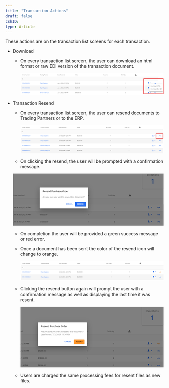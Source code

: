 ```yaml
---
title: "Transaction Actions"
draft: false
cshID:
type: Article
---
```



These actions are on the transaction list screens for each transaction.

-   Download
    -   On every transaction list screen, the user can download an html format or raw EDI version of the transaction document.

        ![](assets/images/edi-portal-image-15.png)

-   Transaction Resend
    -   On every transaction list screen, the user can resend documents to Trading Partners or to the ERP.

        ![](assets/images/edi-portal-image-16.png)

    -   On clicking the resend, the user will be prompted with a confirmation message.

    ![](assets/images/edi-portal-image-17.png)

    -   On completion the user will be provided a green success message or red error.
    -   Once a document has been sent the color of the resend icon will change to orange.

        ![](assets/images/edi-portal-image-18.png)

    -   Clicking the resend button again will prompt the user with a confirmation message as well as displaying the last time it was resent.

        ![](assets/images/edi-portal-image-19.png)

    -   Users are charged the same processing fees for resent files as new files.


